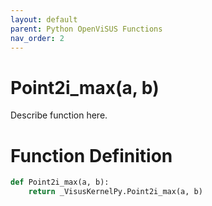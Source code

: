```yaml
---
layout: default
parent: Python OpenViSUS Functions
nav_order: 2
---
```


# Point2i_max(a, b)

Describe function here.

# Function Definition

```python
def Point2i_max(a, b):
    return _VisusKernelPy.Point2i_max(a, b)
```